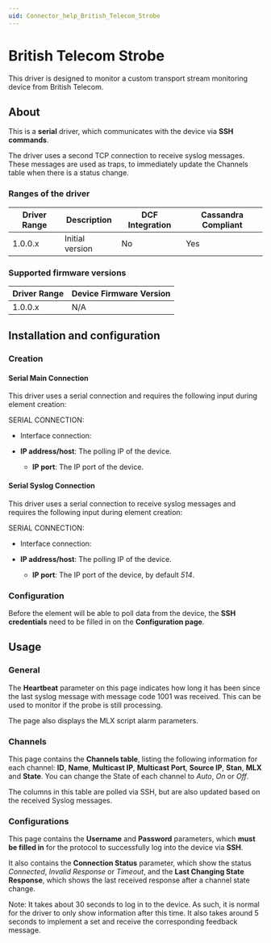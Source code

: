 ```yaml
---
uid: Connector_help_British_Telecom_Strobe
---
```


# British Telecom Strobe

This driver is designed to monitor a custom transport stream monitoring device from British Telecom.

## About

This is a **serial** driver, which communicates with the device via **SSH commands**.

The driver uses a second TCP connection to receive syslog messages. These messages are used as traps, to immediately update the Channels table when there is a status change.

### Ranges of the driver

| **Driver Range** | **Description** | **DCF Integration** | **Cassandra Compliant** |
|------------------|-----------------|---------------------|-------------------------|
| 1.0.0.x          | Initial version | No                  | Yes                     |

### Supported firmware versions

| **Driver Range** | **Device Firmware Version** |
|------------------|-----------------------------|
| 1.0.0.x          | N/A                         |

## Installation and configuration

### Creation

#### Serial Main Connection

This driver uses a serial connection and requires the following input during element creation:

SERIAL CONNECTION:

- Interface connection:

- **IP address/host**: The polling IP of the device.
  - **IP port**: The IP port of the device.

#### Serial Syslog Connection

This driver uses a serial connection to receive syslog messages and requires the following input during element creation:

SERIAL CONNECTION:

- Interface connection:

- **IP address/host**: The polling IP of the device.
  - **IP port**: The IP port of the device, by default *514*.

### Configuration

Before the element will be able to poll data from the device, the **SSH credentials** need to be filled in on the **Configuration page**.

## Usage

### General

The **Heartbeat** parameter on this page indicates how long it has been since the last syslog message with message code 1001 was received. This can be used to monitor if the probe is still processing.

The page also displays the MLX script alarm parameters.

### Channels

This page contains the **Channels table**, listing the following information for each channel: **ID**, **Name**, **Multicast IP**, **Multicast Port**, **Source IP**, **Stan**, **MLX** and **State**. You can change the State of each channel to *Auto*, *On* or *Off*.

The columns in this table are polled via SSH, but are also updated based on the received Syslog messages.

### Configurations

This page contains the **Username** and **Password** parameters, which **must be filled in** for the protocol to successfully log into the device via **SSH**.

It also contains the **Connection Status** parameter, which show the status *Connected*, *Invalid Response* or *Timeout*, and the **Last Changing State Response**, which shows the last received response after a channel state change.

Note: It takes about 30 seconds to log in to the device. As such, it is normal for the driver to only show information after this time. It also takes around 5 seconds to implement a set and receive the corresponding feedback message.
